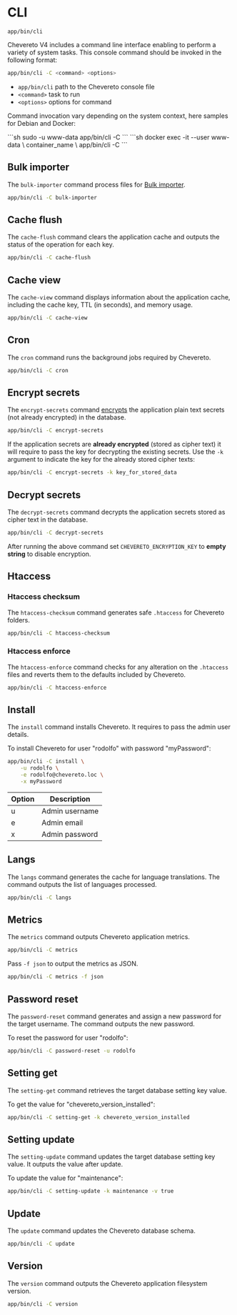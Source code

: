 # CLI

`app/bin/cli`

Chevereto V4 includes a command line interface enabling to perform a variety of system tasks. This console command should be invoked in the following format:

```sh
app/bin/cli -C <command> <options>
```

* `app/bin/cli` path to the Chevereto console file
* `<command>` task to run
* `<options>` options for command

Command invocation vary depending on the system context, here samples for Debian and Docker:

<code-group>
<code-block title="Debian">
```sh
sudo -u www-data app/bin/cli -C <command> <options>
```
</code-block>

<code-block title="Docker">
```sh
docker exec -it --user www-data \
    container_name \
    app/bin/cli -C <command> <options>
```
</code-block>
</code-group>

## Bulk importer

The `bulk-importer` command process files for [Bulk importer](https://v4-admin.chevereto.com/dashboard/bulk-importer.html).

```sh
app/bin/cli -C bulk-importer
```

## Cache flush

The `cache-flush` command clears the application cache and outputs the status of the operation for each key.

```sh
app/bin/cli -C cache-flush
```

## Cache view

The `cache-view` command displays information about the application cache, including the cache key, TTL (in seconds), and memory usage.

```sh
app/bin/cli -C cache-view
```

## Cron

The `cron` command runs the background jobs required by Chevereto.

```sh
app/bin/cli -C cron
```

## Encrypt secrets

The `encrypt-secrets` command [encrypts](encryption.md) the application plain text secrets (not already encrypted) in the database.

```sh
app/bin/cli -C encrypt-secrets
```

If the application secrets are **already encrypted** (stored as cipher text) it will require to pass the key for decrypting the existing secrets. Use the `-k` argument to indicate the key for the already stored cipher texts:

```sh
app/bin/cli -C encrypt-secrets -k key_for_stored_data
```

## Decrypt secrets

The `decrypt-secrets` command decrypts the application secrets stored as cipher text in the database.

```sh
app/bin/cli -C decrypt-secrets
```

After running the above command set `CHEVERETO_ENCRYPTION_KEY` to **empty string** to disable encryption.

## Htaccess

### Htaccess checksum

The `htaccess-checksum` command generates safe `.htaccess` for Chevereto folders.

```sh
app/bin/cli -C htaccess-checksum
```

### Htaccess enforce

The `htaccess-enforce` command checks for any alteration on the `.htaccess` files and reverts them to the defaults included by Chevereto.

```sh
app/bin/cli -C htaccess-enforce
```

## Install

The `install` command installs Chevereto. It requires to pass the admin user details.

To install Chevereto for user "rodolfo" with password "myPassword":

```sh
app/bin/cli -C install \
    -u rodolfo \
    -e rodolfo@chevereto.loc \
    -x myPassword
```

| Option | Description    |
| ------ | -------------- |
| u      | Admin username |
| e      | Admin email    |
| x      | Admin password |

## Langs

The `langs` command generates the cache for language translations. The command outputs the list of languages processed.

```sh
app/bin/cli -C langs
```

## Metrics

The `metrics` command outputs Chevereto application metrics.

```sh
app/bin/cli -C metrics
```

Pass `-f json` to output the metrics as JSON.

```sh
app/bin/cli -C metrics -f json
```

## Password reset

The `password-reset` command generates and assign a new password for the target username. The command outputs the new password.

To reset the password for user "rodolfo":

```sh
app/bin/cli -C password-reset -u rodolfo
```

## Setting get

The `setting-get` command retrieves the target database setting key value.

To get the value for "chevereto_version_installed":

```sh
app/bin/cli -C setting-get -k chevereto_version_installed
```

## Setting update

The `setting-update` command updates the target database setting key value. It outputs the value after update.

To update the value for "maintenance":

```sh
app/bin/cli -C setting-update -k maintenance -v true
```

## Update

The `update` command updates the Chevereto database schema.

```sh
app/bin/cli -C update
```

## Version

The `version` command outputs the Chevereto application filesystem version.

```sh
app/bin/cli -C version
```
